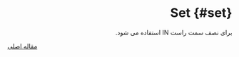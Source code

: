 <div markdown="1" dir="rtl">

# Set {#set}

برای نصف سمت راست IN استفاده می شود.

</div>

[مقاله اصلی](https://clickhouse.tech/docs/fa/data_types/special_data_types/set/) <!--hide-->
